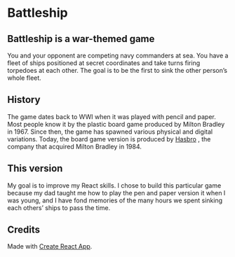 # Battleship

## Battleship is a war-themed game

You and your opponent are competing navy commanders at sea. You have a fleet of ships positioned at secret coordinates and take turns firing torpedoes at each other. The goal is to be the first to sink the other person’s whole fleet.

## History

The game dates back to WWI when it was played with pencil and paper. Most people know it by the plastic board game produced by Milton Bradley in 1967. Since then, the game has spawned various physical and digital variations. Today, the board game version is produced by [Hasbro](https://shop.hasbro.com/en-us) , the company that acquired Milton Bradley in 1984.

## This version

My goal is to improve my React skills. I chose to build this particular game because my dad taught me how to play the pen and paper version it when I was young, and I have fond memories of the many hours we spent sinking each others’ ships to pass the time.

## Credits

Made with [Create React App](https://github.com/facebook/create-react-app).

